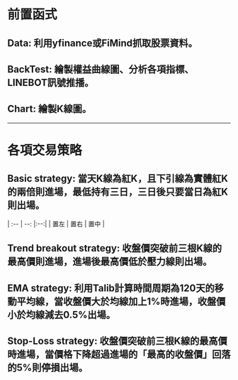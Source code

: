 # 前置函式
## Data: 利用yfinance或FiMind抓取股票資料。

## BackTest: 繪製權益曲線圖、分析各項指標、LINEBOT訊號推播。

## Chart: 繪製K線圖。
---
# 各項交易策略
## Basic strategy: 當天K線為紅K，且下引線為實體紅K的兩倍則進場，最低持有三日，三日後只要當日為紅K則出場。
| :-- | --: |:--:|
| 置左  | 置右 | 置中 |
## Trend breakout strategy: 收盤價突破前三根K線的最高價則進場，進場後最高價低於壓力線則出場。

## EMA strategy: 利用Talib計算時間周期為120天的移動平均線，當收盤價大於均線加上1%時進場，收盤價小於均線減去0.5%出場。

## Stop-Loss strategy: 收盤價突破前三根K線的最高價時進場，當價格下降超過進場的「最高的收盤價」回落的5%則停損出場。
